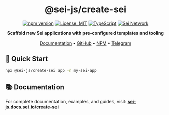<div align="center">

# @sei-js/create-sei

[![npm version](https://badge.fury.io/js/@sei-js%2Fcreate-sei.svg)](https://badge.fury.io/js/@sei-js%2Fcreate-sei)
[![License: MIT](https://img.shields.io/badge/License-MIT-yellow.svg)](https://opensource.org/licenses/MIT)
[![TypeScript](https://img.shields.io/badge/TypeScript-007ACC?logo=typescript&logoColor=white)](https://www.typescriptlang.org/)
[![Sei Network](https://img.shields.io/badge/Sei-Network-red)](https://sei.io)

**Scaffold new Sei applications with pre-configured templates and tooling**

[Documentation](https://sei-js.docs.sei.io/create-sei/welcome) • [GitHub](https://github.com/sei-protocol/sei-js) • [NPM](https://www.npmjs.com/package/@sei-js/create-sei) • [Telegram](https://t.me/+LPW_1djQwRQwMzlk)

</div>

## 🚀 Quick Start

```bash
npx @sei-js/create-sei app -n my-sei-app
```

## 📚 Documentation

For complete documentation, examples, and guides, visit:
**[sei-js.docs.sei.io/create-sei](https://sei-js.docs.sei.io/create-sei/welcome)**


